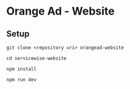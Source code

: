 # Orange Ad - Website

## Setup

`git clone <repository uri> orangead-website`

`cd servicewise-website`

`npm install`

`npm run dev`